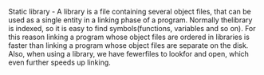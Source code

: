 Static library - A library is a file containing several object files, that can be used as a single entity in a linking phase of a program. Normally thelibrary is indexed, so it is easy to find symbols(functions, variables and so on). For this reason linking a program whose object files are ordered in libraries is faster than linking a program whose object files are separate on the disk. Also, when using a library, we have fewerfiles to lookfor and open, which even further speeds up linking.
